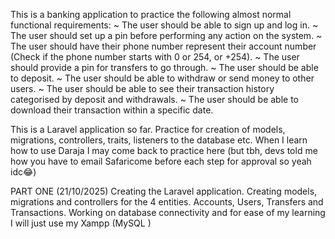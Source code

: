 This is a banking application to practice the following almost normal functional requirements:
~ The user should be able to sign up and log in.
~ The user should set up a pin before performing any action on the system.
~ The user should have their phone number represent their account number (Check if the phone number starts with 0 or 254, or +254).
~ The user should provide a pin for transfers to go through.
~ The user should be able to deposit.
~ The user should be able to withdraw or send money to other users.
~ The user should be able to see their transaction history categorised by deposit and withdrawals.
~ The user should be able to download their transaction within a specific date.

This is a Laravel application so far. Practice for creation of models, migrations, controllers, traits, listeners to the database etc.
When I learn how to use Daraja I may come back to practice here (but tbh, devs told me how you have to email Safaricome before each step for approval so yeah idc😂)

PART ONE (21/10/2025)
Creating the Laravel application. Creating models, migrations and controllers for the 4 entities. Accounts, Users, Transfers and Transactions. Working on database connectivity and for ease of my learning I will just use my Xampp (MySQL )
